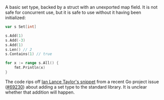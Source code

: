 A basic set type, backed by a struct with an unexported map field. It is not safe for concurrent use, but it is safe to use without it having been initialized:

```go
var s Set[int]

s.Add(1)
s.Add(-3)
s.Add(1)
s.Len() // 2
s.Contains(1) // true

for x := range s.All() {
    fmt.Println(x)
}
```

The code rips off [Ian Lance Taylor's snippet](https://github.com/golang/go/issues/69230#issuecomment-2327176386) from a recent Go project issue ([#69230](https://github.com/golang/go/issues/69230)) about adding a set type to the standard library. It is unclear whether that addition will happen.
